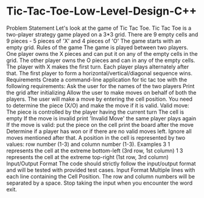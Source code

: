 # Tic-Tac-Toe-Low-Level-Design-C++
Problem Statement Let's look at the game of Tic Tac Toe. Tic Tac Toe is a two-player strategy game played on a 3*3 grid. There are 9 empty cells and 9 pieces - 5 pieces of 'X' and 4 pieces of 'O'  The game starts with an empty grid.  Rules of the game The game is played between two players. One player owns the X pieces and can put it on any of the empty cells in the grid. The other player owns the O pieces and can in any of the empty cells. The player with X makes the first turn. Each player plays alternately after that. The first player to form a horizontal/vertical/diagonal sequence wins. Requirements Create a command-line application for tic tac toe with the following requirements:  Ask the user for the names of the two players Print the grid after initializing Allow the user to make moves on behalf of both the players. The user will make a move by entering the cell position. You need to determine the piece (X/O) and make the move if it is valid. Valid move: The piece is controlled by the player having the current turn The cell is empty If the move is invalid print 'Invalid Move' the same player plays again If the move is valid: put the piece on the cell print the board after the move Determine if a player has won or if there are no valid moves left. Ignore all moves mentioned after that. A position in the cell is represented by two values: row number (1-3) and column number (1-3).  Examples 3 1 represents the cell at the extreme bottom-left (3rd row, 1st column) 1 3 represents the cell at the extreme top-right (1st row, 3rd column) Input/Output Format The code should strictly follow the input/output format and will be tested with provided test cases.  Input Format Multiple lines with each line containing the Cell Position. The row and column numbers will be separated by a space.  Stop taking the input when you encounter the word exit.

